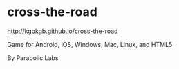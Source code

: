 cross-the-road
==============

http://kgbkgb.github.io/cross-the-road

Game for Android, iOS, Windows, Mac, Linux, and HTML5

By Parabolic Labs
